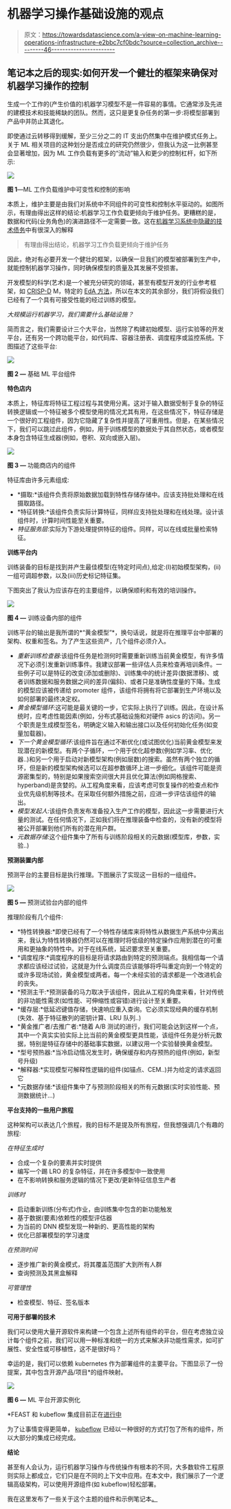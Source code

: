 # 机器学习操作基础设施的观点

> 原文：<https://towardsdatascience.com/a-view-on-machine-learning-operations-infrastructure-e2bbc7cf0bdc?source=collection_archive---------46----------------------->

## 笔记本之后的现实:如何开发一个健壮的框架来确保对机器学习操作的控制

生成一个工作的(产生价值的)机器学习模型不是一件容易的事情。它通常涉及先进的建模技术和技能稀缺的团队。然而，这只是更复杂任务的第一步:将模型部署到产品中并防止其退化。

即使通过云转移得到缓解，至少三分之二的 IT 支出仍然集中在维护模式任务上。关于 ML 相关项目的这种划分是否成立的研究仍然很少，但我认为这一比例甚至会显著增加，因为 ML 工作负载有更多的“流动”输入和更少的控制杠杆，如下所示:

![](img/ec94389726ca9c0215a12dfc0a3a4d22.png)

**图 1**—ML 工作负载维护中可变性和控制的影响

本质上，维护主要是由我们对系统中不同组件的可变性和控制水平驱动的。如图所示，有理由得出这样的结论:机器学习工作负载更倾向于维护任务。更糟糕的是，数据和代码(业务角色)的演进路径不一定需要一致。这在[机器学习系统中隐藏的技术债务](https://papers.nips.cc/paper/5656-hidden-technical-debt-in-machine-learning-systems.pdf)中有很深入的解释

> 有理由得出结论，机器学习工作负载更倾向于维护任务

因此，绝对有必要开发一个健壮的框架，以确保一旦我们的模型被部署到生产中，就能控制机器学习操作，同时确保模型的质量及其发展不受损害。

开发模型的科学(艺术)是一个被充分研究的领域，甚至有模型开发的行业参考框架，如 [CRISP-D](https://en.wikipedia.org/wiki/Cross-industry_standard_process_for_data_mining) M，特定的 [EdA 方法](https://en.wikipedia.org/wiki/Exploratory_data_analysis)，所以在本文的其余部分，我们将假设我们已经有了一个具有可接受性能的经过训练的模型。

*大规模运行机器学习，我们需要什么基础设施？*

简而言之，我们需要设计三个大平台，当然除了构建初始模型、运行实验等的开发平台，还有另一个跨功能平台，如代码库、容器注册表、调度程序或监控系统。下图描述了这些平台:

![](img/a849a9cf023c4b90aa3407cd771acc5f.png)

**图 2 —** 基础 ML 平台组件

**特色店内**

本质上，特征库将特征工程过程与其使用分离。这对于输入数据受制于复杂的特征转换逻辑或一个特征被多个模型使用的情况尤其有用，在这些情况下，特征存储是一个很好的工程组件，因为它隐藏了复杂性并提高了可重用性。但是，在某些情况下，我们可以跳过此组件，例如，用于训练模型的数据处于其自然状态，或者模型本身包含特征生成器(例如，卷积、双向或嵌入层)。

![](img/a14dc867316fccf21787cf7289354714.png)

**图 3 —** 功能商店内的组件

特征库由许多元素组成:

*   *摄取:*该组件负责将原始数据加载到特性存储存储中。应该支持批处理和在线摄取路径。
*   *特征转换:*该组件负责实际计算特征，同样应支持批处理和在线处理。设计该组件时，计算时间性能至关重要。
*   *特征服务层*:实际为下游处理提供特征的组件。同样，可以在线或批量检索特征。

**训练平台内**

训练装备的目标是找到并产生最佳模型(在特定时间点),给定:(I)初始模型架构，(ii)一组可调超参数，以及(iii)历史标记特征集。

下图突出了我认为应该存在的主要组件，以确保顺利和有效的培训操作。

![](img/a5a9a3b76771a165066d0e83c3a04cf7.png)

**图 4 —** 训练设备内部的组件

训练平台的输出是我所谓的*“黄金模型”*，换句话说，就是将在推理平台中部署的架构、权重和签名。为了产生这些资产，几个组件必须介入。

*   *重新训练检查器*:该组件任务是检测何时需要重新训练当前黄金模型，有许多情况下必须引发重新训练事件。我建议部署一些评估人员来检查再培训条件。一些例子可以是特征的改变(添加或删除)、训练集中的统计差异(数据漂移)、或者训练数据和服务数据之间的差异(偏斜)、或者只是准确性度量的下降。生成的模型应该被传递给 promoter 组件，该组件将拥有将它部署到生产环境以及如何部署的最终决定权。
*   *黄金模型循环*:这可能是最关键的一步，它实际上执行了训练。因此，在设计系统时，应考虑性能因素(例如，分布式基础设施和对硬件 asics 的访问)。另一个职责是生成模型签名，明确定义输入和输出接口以及任何初始化任务(如变量加载器)。
*   *下一个黄金模型循环*:该组件旨在通过不断优化(或试图优化)当前黄金模型来发现潜在的新模型。有两个子循环，一个用于优化超参数(例如学习率、优化器..)和另一个用于启动对新模型架构(例如层数)的搜索。虽然有两个独立的循环，但是新的模型架构候选可以在超参数循环上进一步细化。该组件可能是资源密集型的，特别是如果搜索空间很大并且优化算法(例如网格搜索、hyperband)是贪婪的。从工程角度来看，应该考虑可恢复操作的检查点和作业优先级机制等技术。在采取任何额外措施之前，应进一步评估该组件的输出。
*   *模型发起人*:该组件负责发布准备投入生产工作的模型，因此这一步需要进行大量的测试。在任何情况下，正如我们将在推理装备中检查的，没有新的模型将被公开部署到他们所有的潜在用户群。
*   *元数据存储*:这个组件集中了所有与训练阶段相关的元数据(模型库，参数，实验..)

**预测装置内部**

预测平台的主要目标是执行推理。下图展示了实现这一目标的一组组件。

![](img/15b224ed87453709ae2e7be0f6ff921e.png)

**图 5 —** 预测试验台内部的组件

推理阶段有几个组件:

*   *特性转换器:*即使已经有了一个特性存储库来将特性从数据生产系统中分离出来，我认为特性转换器仍然可以在推理时将低级的特定操作应用到潜在的可重用和更抽象的特性中。对于在线系统，延迟要求至关重要。
*   *调度程序:*调度程序的目标是将请求路由到特定的预测端点。我相信每一个请求都应该经过试验，这就是为什么调度员应该能够将呼叫重定向到一个特定的或许多现场试验，黄金模型或两者。每一个未经实验的请求都是一个改进机会的丧失。
*   *预测主干:*预测装备的马力取决于该组件，因此从工程的角度来看，针对传统的非功能性需求(如性能、可伸缩性或容错)进行设计至关重要。
*   *缓存层:*低延迟键值存储，快速响应重入查询。它必须实现经典的缓存机制(失效、基于特征散列的密钥计算、LRU 队列..)
*   *黄金推广者/去推广者:*随着 A/B 测试的进行，我们可能会达到这样一个点，其中一个真实实验实际上比当前的黄金模型更具性能，该组件任务是分析元数据，特别是特征存储中的基础事实数据，以建议用一个实验替换黄金模型。
*   *型号预热器:*当冷启动情况发生时，确保缓存和内存预热的组件(例如，新型号升级)
*   *解释器:*实现模型可解释性逻辑的组件(如锚点、CEM..)并为给定的请求返回它
*   *元数据存储:*该组件集中了与预测阶段相关的所有元数据(实时实验性能、预测数据统计…)

**平台支持的一些用户旅程**

这种架构可以表达几个旅程，我的目标不是提及所有旅程，但我想强调几个有趣的旅程:

*在特征生成时*

*   合成一个复杂的要素并实时提供
*   编写一个踢 LRO 的复杂特征，并在许多模型中一致使用
*   在不影响转换和服务逻辑的情况下更改/更新特征信息生产者

*训练时*

*   启动重新训练(分布式)作业，由训练集中包含的新功能触发
*   基于数据(要素)依赖性的模型评估器
*   为当前的 DNN 模型发现一种新的、更高性能的架构
*   优化已部署模型的学习速度

*在预测时间*

*   逐步推广新的黄金模式，将其覆盖范围扩大到所有人群
*   查询预测及其黑盒解释

*可管理性*

*   检查模型、特征、签名版本

**可用于部署的技术**

我们可以使用大量开源软件来构建一个包含上述所有组件的平台，但在考虑独立设计每个组件之前，我们可以用一种标准和统一的方式来解决非功能性需求，如可扩展性、安全性或可移植性，这不是很好吗？

幸运的是，我们可以依赖 kubernetes 作为部署组件的主要平台。下图显示了一份提案，其中包含开源产品/项目*的组件映射。

![](img/d27f30d50f59c85bdb39968d7885d485.png)

**图 6 —** ML 平台开源实例化

*FEAST 和 kubeflow 集成目前正在[进行中](https://github.com/kubeflow/kubeflow/issues/2141)

为了让事情变得更简单， [kubeflow](https://www.kubeflow.org/) 已经以一种很好的方式打包了所有的组件，所以大部分的集成已经完成。

**结论**

甚至有人会认为，运行机器学习操作与传统操作有根本的不同，大多数软件工程原则实际上都成立，它们只是在不同的上下文中应用。在本文中，我们展示了一个逻辑高级架构，可以使用开源组件(如 kubeflow)轻松部署。

我在这里发布了一些关于这个主题的组件和示例笔记本[。](https://github.com/velascoluis)